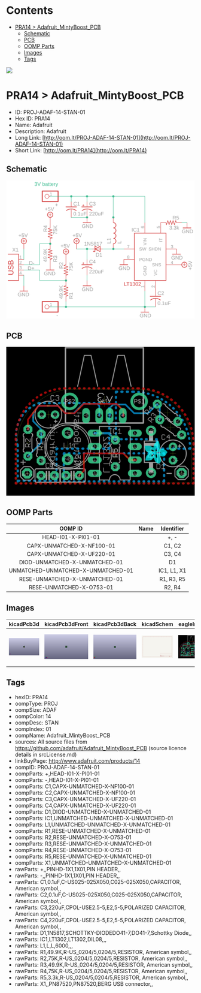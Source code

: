 



Contents
========

* [PRA14 > Adafruit_MintyBoost_PCB](#pra14--adafruit_mintyboost_pcb)
	* [Schematic](#schematic)
	* [PCB](#pcb)
	* [OOMP Parts](#oomp-parts)
	* [Images](#images)
	* [Tags](#tags)
  
![][im]
# PRA14 > Adafruit_MintyBoost_PCB

- ID: PROJ-ADAF-14-STAN-01
- Hex ID: PRA14
- Name: Adafruit
- Description: Adafruit
- Long Link: [http://oom.lt/PROJ-ADAF-14-STAN-01](http://oom.lt/PROJ-ADAF-14-STAN-01)
- Short Link: [http://oom.lt/PRA14](http://oom.lt/PRA14)

## Schematic
  
[![schem](eagleSchemImage.png)](eagleSchemImage.png)
## PCB
  
[![pcb](eagleImage.png)](eagleImage.png)
## OOMP Parts
  

|OOMP ID|Name|Identifier|
| :---: | :---: | :---: |
|HEAD-I01-X-PI01-01||+, -|
|CAPX-UNMATCHED-X-NF100-01||C1, C2|
|CAPX-UNMATCHED-X-UF220-01||C3, C4|
|DIOD-UNMATCHED-X-UNMATCHED-01||D1|
|UNMATCHED-UNMATCHED-X-UNMATCHED-01||IC1, L1, X1|
|RESE-UNMATCHED-X-UNMATCHED-01||R1, R3, R5|
|RESE-UNMATCHED-X-O753-01||R2, R4|

## Images
  
  

|kicadPcb3d|kicadPcb3dFront|kicadPcb3dBack|kicadSchem|eagleImage|eagleSchemImage|
| :---: | :---: | :---: | :---: | :---: | :---: |
|[![kicadPcb3d](kicadPcb3d_140.png)](kicadPcb3d.png)|[![kicadPcb3dFront](kicadPcb3dFront_140.png)](kicadPcb3dFront.png)|[![kicadPcb3dBack](kicadPcb3dBack_140.png)](kicadPcb3dBack.png)|[![kicadSchem](kicadSchem_140.png)](kicadSchem.png)|[![eagleImage](eagleImage_140.png)](eagleImage.png)|[![eagleSchemImage](eagleSchemImage_140.png)](eagleSchemImage.png)|

## Tags

- hexID: PRA14
- oompType: PROJ
- oompSize: ADAF
- oompColor: 14
- oompDesc: STAN
- oompIndex: 01
- oompName: Adafruit_MintyBoost_PCB
- sources: All source files from https://github.com/adafruit/Adafruit_MintyBoost_PCB (source licence details in srcLicense.md)
- linkBuyPage: http://www.adafruit.com/products/14
- oompID: PROJ-ADAF-14-STAN-01
- oompParts: +,HEAD-I01-X-PI01-01
- oompParts: -,HEAD-I01-X-PI01-01
- oompParts: C1,CAPX-UNMATCHED-X-NF100-01
- oompParts: C2,CAPX-UNMATCHED-X-NF100-01
- oompParts: C3,CAPX-UNMATCHED-X-UF220-01
- oompParts: C4,CAPX-UNMATCHED-X-UF220-01
- oompParts: D1,DIOD-UNMATCHED-X-UNMATCHED-01
- oompParts: IC1,UNMATCHED-UNMATCHED-X-UNMATCHED-01
- oompParts: L1,UNMATCHED-UNMATCHED-X-UNMATCHED-01
- oompParts: R1,RESE-UNMATCHED-X-UNMATCHED-01
- oompParts: R2,RESE-UNMATCHED-X-O753-01
- oompParts: R3,RESE-UNMATCHED-X-UNMATCHED-01
- oompParts: R4,RESE-UNMATCHED-X-O753-01
- oompParts: R5,RESE-UNMATCHED-X-UNMATCHED-01
- oompParts: X1,UNMATCHED-UNMATCHED-X-UNMATCHED-01
- rawParts: +,,PINHD-1X1,1X01,PIN HEADER,,
- rawParts: -,,PINHD-1X1,1X01,PIN HEADER,,
- rawParts: C1,0.1uF,C-US025-025X050,C025-025X050,CAPACITOR, American symbol,,
- rawParts: C2,0.1uF,C-US025-025X050,C025-025X050,CAPACITOR, American symbol,,
- rawParts: C3,220uF,CPOL-USE2.5-5,E2,5-5,POLARIZED CAPACITOR, American symbol,,
- rawParts: C4,220uF,CPOL-USE2.5-5,E2,5-5,POLARIZED CAPACITOR, American symbol,,
- rawParts: D1,1N5817,SCHOTTKY-DIODEDO41-7,DO41-7,Schottky Diode,,
- rawParts: IC1,LT1302,LT1302,DIL08,,,
- rawParts: L1,L,L,6000,,,
- rawParts: R1,49.9K,R-US_0204/5,0204/5,RESISTOR, American symbol,,
- rawParts: R2,75K,R-US_0204/5,0204/5,RESISTOR, American symbol,,
- rawParts: R3,49.9K,R-US_0204/5,0204/5,RESISTOR, American symbol,,
- rawParts: R4,75K,R-US_0204/5,0204/5,RESISTOR, American symbol,,
- rawParts: R5,3.3k,R-US_0204/5,0204/5,RESISTOR, American symbol,,
- rawParts: X1,,PN87520,PN87520,BERG USB connector,,



[im]: kicadPcb3d_450.png
